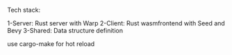 Tech stack:

1-Server: Rust server with Warp
2-Client: Rust wasmfrontend with Seed and Bevy
3-Shared: Data structure definition

use cargo-make for hot reload